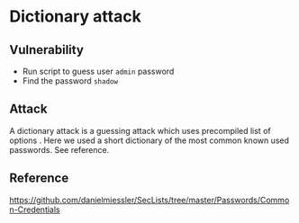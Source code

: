 # Dictionary attack

## Vulnerability
* Run script to guess user `admin` password
* Find the password `shadow`

## Attack
A dictionary attack is a guessing attack which uses precompiled list of options
. Here we used a short dictionary of the most common known used passwords. See
reference.

## Reference
https://github.com/danielmiessler/SecLists/tree/master/Passwords/Common-Credentials
